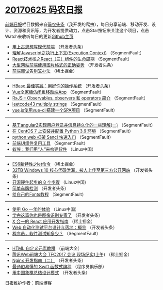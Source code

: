 # [20170625 码农日报](http://hao.caibaojian.com/date/2017/06/25)

[前端日报](http://caibaojian.com/c/news)栏目数据来自[码农头条](http://hao.caibaojian.com/)（我开发的爬虫），每日分享前端、移动开发、设计、资源和资讯等，为开发者提供动力，点击Star按钮来关注这个项目，点击Watch来收听每日的更新[Github主页](https://github.com/kujian/frontendDaily)
* [用上古思想写现代前端](http://hao.caibaojian.com/42451.html) （开发者头条）
* [理解Javascript之执行上下文(Execution Context)](http://hao.caibaojian.com/42436.html) （SegmentFault）
* [React技术栈之React（三）组件的生命周期](http://hao.caibaojian.com/42426.html) （SegmentFault）
* [大型网站前端使用图片格式的正确姿势](http://hao.caibaojian.com/42437.html) （开发者头条）
* [前端调试告别笨办法](http://hao.caibaojian.com/42415.html) （稀土掘金）

***
* [HBase 最佳实践：用好你的操作系统](http://hao.caibaojian.com/42439.html) （开发者头条）
* [Vue全家桶仿闲鱼移动端App](http://hao.caibaojian.com/42429.html) （SegmentFault）
* [RxJS &#8211; Observables, observers 和 operators 简介](http://hao.caibaojian.com/42421.html) （SegmentFault）
* [leetcode43 multiply strings](http://hao.caibaojian.com/42433.html) （SegmentFault）
* [vue.js使用vue-cli搭建一个SPA项目](http://hao.caibaojian.com/42423.html) （SegmentFault）

***
* [基于angular2实现用户登录并信息持久化的一些理解(一)](http://hao.caibaojian.com/42434.html) （SegmentFault）
* [在 CentOS 7 上安装并配置 Python 3.6 环境](http://hao.caibaojian.com/42424.html) （SegmentFault）
* [python web 框架 Sanci 快速入门](http://hao.caibaojian.com/42435.html) （SegmentFault）
* [前端UI组件复用工具](http://hao.caibaojian.com/42425.html) （SegmentFault）
* [蚁族：我们用“人”来构建软件](http://hao.caibaojian.com/42475.html) （Linux中国）

***
* [ES6新特性之let命令](http://hao.caibaojian.com/42414.html) （稀土掘金）
* [32TB Windows 10 核心代码泄漏，被人上传至第三方公开网站](http://hao.caibaojian.com/42447.html) （开发者头条）
* [开源硬件起步的 8 个步骤](http://hao.caibaojian.com/42476.html) （Linux中国）
* [简单车牌检测](http://hao.caibaojian.com/42448.html) （开发者头条）
* [给自己的Fonts教程](http://hao.caibaojian.com/42427.html) （SegmentFault）

***
* [使用 Go 一年的体验](http://hao.caibaojian.com/42477.html) （Linux中国）
* [学完这篇你也是图像识别专家了](http://hao.caibaojian.com/42438.html) （开发者头条）
* [X 合一的 React 应用开发指南](http://hao.caibaojian.com/42416.html) （稀土掘金）
* [Web 自动化测试平台设计与落地：概览](http://hao.caibaojian.com/42449.html) （开发者头条）
* [程序员，软件测试知多少？](http://hao.caibaojian.com/42428.html) （SegmentFault）

***
* [HTML 自定义元素教程](http://hao.caibaojian.com/42478.html) （前端大全）
* [腾讯Web前端大会 TFC2017 会议 现场纪实(上午)](http://hao.caibaojian.com/42417.html) （稀土掘金）
* [Nginx 开发指南（二）](http://hao.caibaojian.com/42450.html) （开发者头条）
* [最通俗易懂的 Swift 函数式编程](http://hao.caibaojian.com/42479.html) （程序员俱乐部）
* [用中国象棋总结设计模式](http://hao.caibaojian.com/42440.html) （开发者头条）

日报维护作者：[前端博客](http://caibaojian.com/) 